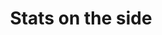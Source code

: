---
title: Stats on the side
category: Marketing
paid: true
isActive: true
ltr: {"preview":"function App() {\n  const stats = [{\n    data: \"35K\",\n    title: \"Customers\"\n  }, {\n    data: \"10K+\",\n    title: \"Downloads\"\n  }, {\n    data: \"40+\",\n    title: \"Countries\"\n  }, {\n    data: \"30M+\",\n    title: \"Total revenue\"\n  }];\n  return /*#__PURE__*/React.createElement(\"section\", {\n    className: \"py-14\"\n  }, /*#__PURE__*/React.createElement(\"div\", {\n    className: \"max-w-screen-xl mx-auto px-4 text-gray-600 gap-x-12 justify-between md:px-8 lg:flex\"\n  }, /*#__PURE__*/React.createElement(\"div\", {\n    className: \"max-w-2xl mx-auto text-center lg:text-left lg:mx-0\"\n  }, /*#__PURE__*/React.createElement(\"h3\", {\n    className: \"text-gray-800 text-3xl font-semibold sm:text-4xl\"\n  }, \"We do our best to make customers always happy\"), /*#__PURE__*/React.createElement(\"p\", {\n    className: \"mt-3 max-w-xl mx-auto lg:mx-0\"\n  }, \"Lorem ipsum dolor sit amet, consectetur adipiscing elit. Morbi venenatis sollicitudin quam ut tincidunt.\")), /*#__PURE__*/React.createElement(\"div\", {\n    className: \"mt-12 lg:mt-0\"\n  }, /*#__PURE__*/React.createElement(\"ul\", {\n    className: \"flex flex-col items-start gap-x-12 justify-center divide-y sm:divide-y-0 sm:flex-row lg:grid lg:grid-cols-2\"\n  }, stats.map((item, idx) => /*#__PURE__*/React.createElement(\"li\", {\n    key: idx,\n    className: \"text-center w-full px-4 py-6 sm:w-auto lg:py-4\"\n  }, /*#__PURE__*/React.createElement(\"h4\", {\n    className: \"text-4xl text-indigo-600 font-semibold\"\n  }, item.data), /*#__PURE__*/React.createElement(\"p\", {\n    className: \"mt-3 font-medium\"\n  }, item.title)))))));\n}","vue":{"vueTail":[],"vueCss":[]},"react":{"jsxTail":[{"code":"export default () => {\n\n    const stats = [\n        {\n            data: \"35K\",\n            title: \"Customers\"\n        },\n        {\n            data: \"10K+\",\n            title: \"Downloads\"\n        },\n        {\n            data: \"40+\",\n            title: \"Countries\"\n        },\n        {\n            data: \"30M+\",\n            title: \"Total revenue\"\n        },\n    ]\n\n    return (\n        <section className=\"py-14\">\n            <div className=\"max-w-screen-xl mx-auto px-4 text-gray-600 gap-x-12 justify-between md:px-8 lg:flex\">\n                <div className=\"max-w-2xl mx-auto text-center lg:text-left lg:mx-0\">\n                    <h3 className=\"text-gray-800 text-3xl font-semibold sm:text-4xl\">\n                        We do our best to make customers always happy\n                    </h3>\n                    <p className=\"mt-3 max-w-xl mx-auto lg:mx-0\">\n                        Lorem ipsum dolor sit amet, consectetur adipiscing elit. Morbi venenatis sollicitudin quam ut tincidunt.\n                    </p>\n                </div>\n                <div className=\"mt-12 lg:mt-0\">\n                    <ul className=\"flex flex-col items-start gap-x-12 justify-center divide-y sm:divide-y-0 sm:flex-row lg:grid lg:grid-cols-2\">\n                        {\n                            stats.map((item, idx) => (\n                                <li key={idx} className=\"text-center w-full px-4 py-6 sm:w-auto lg:py-4\">\n                                    <h4 className=\"text-4xl text-indigo-600 font-semibold\">{item.data}</h4>\n                                    <p className=\"mt-3 font-medium\">{item.title}</p>\n                                </li>\n                            ))\n                        }\n                    </ul>\n                </div>\n            </div>\n        </section>\n    )\n}","label":"App.jsx"}],"jsxCss":[]}}
rtl: {"preview":"function App() {\n  const stats = [{\n    data: \"35K\",\n    title: \"عملاء\"\n  }, {\n    data: \"10K+\",\n    title: \"تنزيلات\"\n  }, {\n    data: \"40+\",\n    title: \"بلدان\"\n  }, {\n    data: \"30M+\",\n    title: \"إجمالي الإيرادات\"\n  }];\n  return /*#__PURE__*/React.createElement(\"section\", {\n    className: \"py-14\"\n  }, /*#__PURE__*/React.createElement(\"div\", {\n    className: \"max-w-screen-xl mx-auto px-4 text-gray-600 gap-x-12 justify-between md:px-8 lg:flex\"\n  }, /*#__PURE__*/React.createElement(\"div\", {\n    className: \"max-w-2xl mx-auto text-center lg:text-right lg:mx-0\"\n  }, /*#__PURE__*/React.createElement(\"h3\", {\n    className: \"text-gray-800 text-3xl font-semibold sm:text-4xl\"\n  }, \"\\u0646\\u062D\\u0646 \\u0646\\u0628\\u0630\\u0644 \\u0642\\u0635\\u0627\\u0631\\u0649 \\u062C\\u0647\\u062F\\u0646\\u0627 \\u0644\\u062C\\u0639\\u0644 \\u0627\\u0644\\u0639\\u0645\\u0644\\u0627\\u0621 \\u0633\\u0639\\u062F\\u0627\\u0621 \\u062F\\u0627\\u0626\\u0645\\u064B\\u0627\"), /*#__PURE__*/React.createElement(\"p\", {\n    className: \"mt-3 max-w-xl mx-auto lg:mx-0\"\n  }, \"\\u0647\\u0630\\u0627 \\u0627\\u0644\\u0646\\u0635 \\u0647\\u0648 \\u0645\\u062B\\u0627\\u0644 \\u0644\\u0646\\u0635 \\u064A\\u0645\\u0643\\u0646 \\u0623\\u0646 \\u064A\\u0633\\u062A\\u0628\\u062F\\u0644 \\u0641\\u064A \\u0646\\u0641\\u0633 \\u0627\\u0644\\u0645\\u0633\\u0627\\u062D\\u0629\\u060C \\u0644\\u0642\\u062F \\u062A\\u0645 \\u062A\\u0648\\u0644\\u064A\\u062F \\u0647\\u0630\\u0627 \\u0627\\u0644\\u0646\\u0635 \\u0645\\u0646 \\u0645\\u0648\\u0644\\u062F \\u0627\\u0644\\u0646\\u0635 \\u0627\\u0644\\u0639\\u0631\\u0628\\u0649.\")), /*#__PURE__*/React.createElement(\"div\", {\n    className: \"mt-12 lg:mt-0\"\n  }, /*#__PURE__*/React.createElement(\"ul\", {\n    className: \"flex flex-col items-start gap-x-12 justify-center divide-y sm:divide-y-0 sm:flex-row lg:grid lg:grid-cols-2\"\n  }, stats.map((item, idx) => /*#__PURE__*/React.createElement(\"li\", {\n    key: idx,\n    className: \"text-center w-full px-4 py-6 sm:w-auto lg:py-4\"\n  }, /*#__PURE__*/React.createElement(\"h4\", {\n    className: \"text-4xl text-indigo-600 font-semibold\"\n  }, item.data), /*#__PURE__*/React.createElement(\"p\", {\n    className: \"mt-3 font-medium\"\n  }, item.title)))))));\n}","react":{"jsxTail":[{"code":"export default () => {\n\n    const stats = [\n        {\n            data: \"35K\",\n            title: \"عملاء\"\n        },\n        {\n            data: \"10K+\",\n            title: \"تنزيلات\"\n        },\n        {\n            data: \"40+\",\n            title: \"بلدان\"\n        },\n        {\n            data: \"30M+\",\n            title: \"إجمالي الإيرادات\"\n        },\n    ]\n\n    return (\n        <section className=\"py-14\">\n            <div className=\"max-w-screen-xl mx-auto px-4 text-gray-600 gap-x-12 justify-between md:px-8 lg:flex\">\n                <div className=\"max-w-2xl mx-auto text-center lg:text-right lg:mx-0\">\n                    <h3 className=\"text-gray-800 text-3xl font-semibold sm:text-4xl\">\n                        نحن نبذل قصارى جهدنا لجعل العملاء سعداء دائمًا\n                    </h3>\n                    <p className=\"mt-3 max-w-xl mx-auto lg:mx-0\">\n                       هذا النص هو مثال لنص يمكن أن يستبدل في نفس المساحة، لقد تم توليد هذا النص من مولد النص العربى.\n                    </p>\n                </div>\n                <div className=\"mt-12 lg:mt-0\">\n                    <ul className=\"flex flex-col items-start gap-x-12 justify-center divide-y sm:divide-y-0 sm:flex-row lg:grid lg:grid-cols-2\">\n                        {\n                            stats.map((item, idx) => (\n                                <li key={idx} className=\"text-center w-full px-4 py-6 sm:w-auto lg:py-4\">\n                                    <h4 className=\"text-4xl text-indigo-600 font-semibold\">{item.data}</h4>\n                                    <p className=\"mt-3 font-medium\">{item.title}</p>\n                                </li>\n                            ))\n                        }\n                    </ul>\n                </div>\n            </div>\n        </section>\n    )\n}","label":"App.jsx"}],"jsxCss":[]},"vue":{"vueCss":[],"vueTail":[]}}
slug: /stats
id: 6922b4f0-1fc7-4405-bf67-37f2976dd0e8
created_at: 1671314969166
---